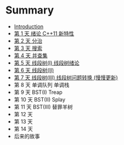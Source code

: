 # Summary

* [Introduction](README.md)
* [第 1 天 绪论 C++11 新特性](/day1.md)
* [第 2 天 分治](//day2.md)
* [第 3 天 搜索](//day3.md)
* [第 4 天 并查集](/day4.md)
* [第 5 天 线段树\(I\) 线段树绪论](//day5.md)
* [第 6 天 线段树\(II\)](/day6.md)
* [第 7 天 线段树\(III\) 线段树问题转换 \(慢慢更新\)](/day7.md)
* 第 8 天 单调队列 单调栈
* 第 9 天 BST\(I\) Treap
* 第 10 天 BST\(II\) Splay
* 第 11 天 BST\(III\) 替罪羊树
* 第 12 天
* 第 13 天
* 第 14 天
* 后来的故事



